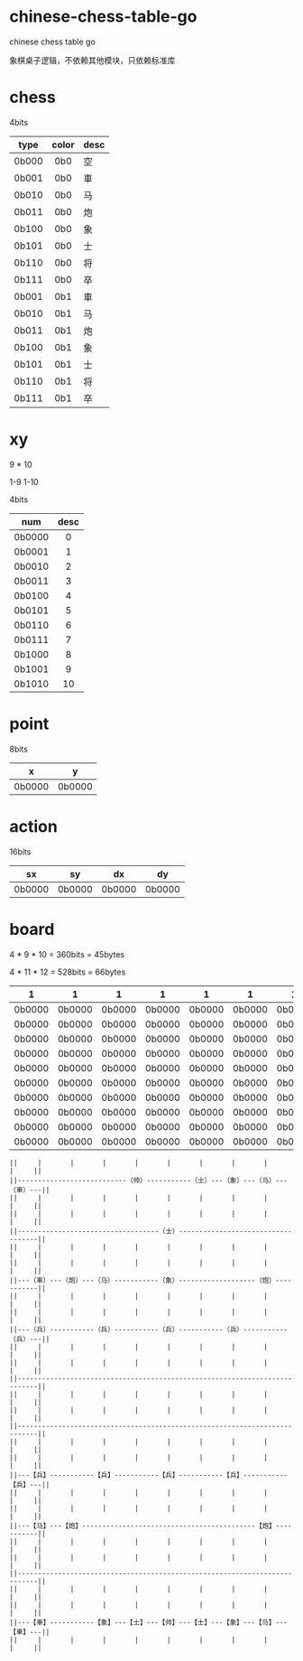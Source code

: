 # chinese-chess-table-go
chinese chess table go

象棋桌子逻辑，不依赖其他模块，只依赖标准库










# chess

4bits

| type | color | desc | 
|:---:|:---:|:---|
| 0b000 | 0b0 | 空|
| 0b001 | 0b0 | 車|
| 0b010 | 0b0 | 马|
| 0b011 | 0b0 | 炮|
| 0b100 | 0b0 | 象|
| 0b101 | 0b0 | 士|
| 0b110 | 0b0 | 将|
| 0b111 | 0b0 | 卒|
| 0b001 | 0b1 | 車|
| 0b010 | 0b1 | 马|
| 0b011 | 0b1 | 炮|
| 0b100 | 0b1 | 象|
| 0b101 | 0b1 | 士|
| 0b110 | 0b1 | 将|
| 0b111 | 0b1 | 卒|



# xy

9 * 10

1-9
1-10

4bits

| num | desc |
|:---:|:---:|
| 0b0000 |0|
| 0b0001 |1|
| 0b0010 |2|
| 0b0011 |3|
| 0b0100 |4|
| 0b0101 |5|
| 0b0110 |6|
| 0b0111 |7|
| 0b1000 |8|
| 0b1001 |9|
| 0b1010 | 10 |




# point

8bits

| x | y |
|:---:|:---:|
| 0b0000 | 0b0000 |


# action

16bits

|sx | sy | dx| dy | 
|:---:|:---:|:---:|:---:|
|0b0000 | 0b0000 | 0b0000 | 0b0000 |




# board

4 * 9 * 10 = 360bits = 45bytes

4 * 11 * 12 = 528bits = 66bytes

|1|1|1|1|1|1|1|1|1|
|:---:|:---:|:---:|:---:|:---:|:---:|:---:|:---:|:---:|
| 0b0000 | 0b0000 | 0b0000 | 0b0000 | 0b0000 | 0b0000 | 0b0000 | 0b0000 | 0b0000 |
| 0b0000 | 0b0000 | 0b0000 | 0b0000 | 0b0000 | 0b0000 | 0b0000 | 0b0000 | 0b0000 |
| 0b0000 | 0b0000 | 0b0000 | 0b0000 | 0b0000 | 0b0000 | 0b0000 | 0b0000 | 0b0000 |
| 0b0000 | 0b0000 | 0b0000 | 0b0000 | 0b0000 | 0b0000 | 0b0000 | 0b0000 | 0b0000 |
| 0b0000 | 0b0000 | 0b0000 | 0b0000 | 0b0000 | 0b0000 | 0b0000 | 0b0000 | 0b0000 |
| 0b0000 | 0b0000 | 0b0000 | 0b0000 | 0b0000 | 0b0000 | 0b0000 | 0b0000 | 0b0000 |
| 0b0000 | 0b0000 | 0b0000 | 0b0000 | 0b0000 | 0b0000 | 0b0000 | 0b0000 | 0b0000 |
| 0b0000 | 0b0000 | 0b0000 | 0b0000 | 0b0000 | 0b0000 | 0b0000 | 0b0000 | 0b0000 |
| 0b0000 | 0b0000 | 0b0000 | 0b0000 | 0b0000 | 0b0000 | 0b0000 | 0b0000 | 0b0000 |
| 0b0000 | 0b0000 | 0b0000 | 0b0000 | 0b0000 | 0b0000 | 0b0000 | 0b0000 | 0b0000 |



```
||     |       |       |       |       |       |       |       |       |     ||
||---------------------------（帅）-----------（士）---（象）---（马）---（車）---||
||     |       |       |       |       |       |       |       |       |     ||
||     |       |       |       |       |       |       |       |       |     ||
||-----------------------------------（士）-----------------------------------||
||     |       |       |       |       |       |       |       |       |     ||
||     |       |       |       |       |       |       |       |       |     ||
||---（車）---（炮）---（马）-----------（象）-------------------（炮）-----------||
||     |       |       |       |       |       |       |       |       |     ||
||     |       |       |       |       |       |       |       |       |     ||
||---（兵）-----------（兵）-----------（兵）-----------（兵）-----------（兵）---||
||     |       |       |       |       |       |       |       |       |     ||
||     |       |       |       |       |       |       |       |       |     ||
||---------------------------------------------------------------------------||
||     |       |       |       |       |       |       |       |       |     ||
||     |       |       |       |       |       |       |       |       |     ||
||---------------------------------------------------------------------------||
||     |       |       |       |       |       |       |       |       |     ||
||     |       |       |       |       |       |       |       |       |     ||
||---【兵】-----------【兵】-----------【兵】-----------【兵】-----------【兵】---||
||     |       |       |       |       |       |       |       |       |     ||
||     |       |       |       |       |       |       |       |       |     ||
||---【马】---【炮】-------------------------------------------【炮】-----------||
||     |       |       |       |       |       |       |       |       |     ||
||     |       |       |       |       |       |       |       |       |     ||
||---------------------------------------------------------------------------||
||     |       |       |       |       |       |       |       |       |     ||
||     |       |       |       |       |       |       |       |       |     ||
||---【車】-----------【象】---【士】---【帅】---【士】---【象】---【马】---【車】---||
||     |       |       |       |       |       |       |       |       |     ||
```
